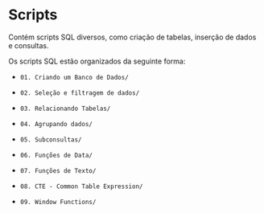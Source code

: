 # Scripts

Contém scripts SQL diversos, como criação de tabelas, inserção de dados e consultas.

Os scripts SQL estão organizados da seguinte forma:

- `01. Criando um Banco de Dados/`
  
- `02. Seleção e filtragem de dados/`
  
- `03. Relacionando Tabelas/`
  
- `04. Agrupando dados/`
  
- `05. Subconsultas/`
  
- `06. Funções de Data/`
  
- `07. Funções de Texto/`
  
- `08. CTE - Common Table Expression/`

- `09. Window Functions/`
